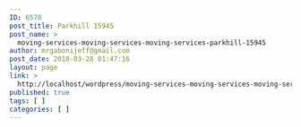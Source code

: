 ```yaml
---
ID: 6570
post_title: Parkhill 15945
post_name: >
  moving-services-moving-services-moving-services-parkhill-15945
author: mrgabonijeff@gmail.com
post_date: 2018-03-28 01:47:16
layout: page
link: >
  http://localhost/wordpress/moving-services-moving-services-moving-services-parkhill-15945/
published: true
tags: [ ]
categories: [ ]
---
```

